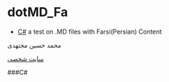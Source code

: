 dotMD_Fa
========
* [C#](#c--c)
a test on .MD files with Farsi(Persian) Content

محمد حسین مجتهدی

[سایت شخصی](http://mhm5000.ir)































###C#
